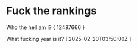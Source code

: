 # Fuck the rankings

Who the hell am I?
{ 12497666 }

What fucking year is it?
[ 2025-02-20T03:50:00Z ]
